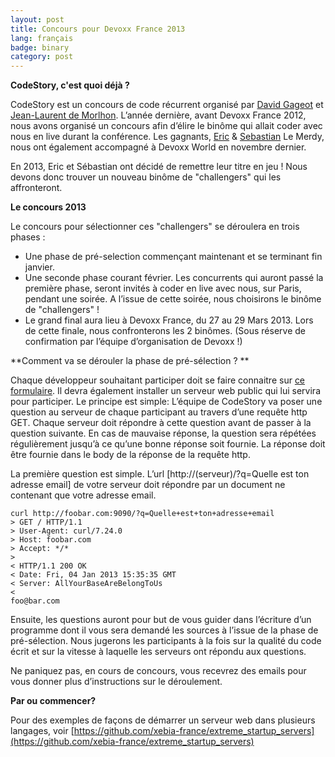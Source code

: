```yaml
---
layout: post
title: Concours pour Devoxx France 2013
lang: français
badge: binary
category: post
---
```


**CodeStory, c'est quoi déjà ?**

CodeStory est un concours de code récurrent organisé par [David Gageot](http://code-story.net/about/david.html) et [Jean-Laurent de Morlhon](http://code-story.net/about/jean-laurent.html). L’année dernière, avant Devoxx France 2012, nous avons organisé un concours afin d’élire le binôme qui allait coder avec nous en live durant la conférence. Les gagnants, [Eric](http://code-story.net/about/eric.html) & [Sebastian](http://code-story.net/about/sebastian.html) Le Merdy, nous ont également accompagné à Devoxx World en novembre dernier.

En 2013, Eric et Sébastian ont décidé de remettre leur titre en jeu ! Nous devons donc trouver un nouveau binôme de "challengers" qui les affronteront. 

**Le concours 2013**

Le concours pour sélectionner ces "challengers" se déroulera en trois phases :

 * Une phase de pré-selection commençant maintenant et se terminant fin janvier.
 * Une seconde phase courant février. Les concurrents qui auront passé la première phase, seront invités à coder en live avec nous, sur Paris, pendant une soirée. A l’issue de cette soirée, nous choisirons le binôme de "challengers" !
 * Le grand final aura lieu à Devoxx France, du 27 au 29 Mars 2013. Lors de cette finale, nous confronterons les 2 binômes. (Sous réserve de confirmation par l’équipe d’organisation de Devoxx !)

**Comment va se dérouler la phase de pré-sélection ? **

Chaque développeur souhaitant participer doit se faire connaitre sur [ce formulaire](https://docs.google.com/spreadsheet/viewform?formkey=dDdHc3N2V2R1bHRMZHFmOGk3SWZKTmc6MQ#gid=0). Il devra également installer un serveur web public qui lui servira pour participer. Le principe est simple: L’équipe de CodeStory va poser une question au serveur de chaque participant au travers d’une requête http GET. Chaque serveur doit répondre à cette question avant de passer à la question suivante. En cas de mauvaise réponse, la question sera répétées régulièrement jusqu’à ce qu’une bonne réponse soit fournie. La réponse doit être fournie dans le body de la réponse de la requête http.

La première question est simple. L’url [http://(serveur)/?q=Quelle est ton adresse email] de votre serveur doit répondre par un document ne contenant que votre adresse email.

	curl http://foobar.com:9090/?q=Quelle+est+ton+adresse+email
	> GET / HTTP/1.1
	> User-Agent: curl/7.24.0
	> Host: foobar.com
	> Accept: */*
	> 
	< HTTP/1.1 200 OK
	< Date: Fri, 04 Jan 2013 15:35:35 GMT
	< Server: AllYourBaseAreBelongToUs
	< 
	foo@bar.com
	
Ensuite, les questions auront pour but de vous guider dans l’écriture d’un programme dont il vous sera demandé les sources à l’issue de la phase de pré-sélection. Nous jugerons les participants à la fois sur la qualité du code écrit et sur la vitesse à laquelle les serveurs ont répondu aux questions.

Ne paniquez pas, en cours de concours, vous recevrez des emails pour vous donner plus d’instructions sur le déroulement.

**Par ou commencer?**

Pour des exemples de façons de démarrer un serveur web dans plusieurs langages, voir [https://github.com/xebia-france/extreme_startup_servers](https://github.com/xebia-france/extreme_startup_servers)
